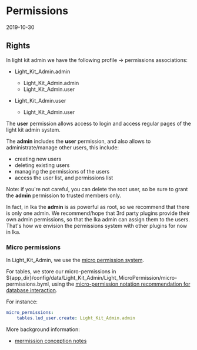 Permissions
==============
2019-10-30


Rights
---------


In light kit admin we have the following profile -> permissions associations:


- Light_Kit_Admin.admin
    - Light_Kit_Admin.admin
    - Light_Kit_Admin.user      
    
- Light_Kit_Admin.user      
    - Light_Kit_Admin.user      


The **user** permission allows access to login and access regular pages of the light kit admin system.

The **admin** includes the **user** permission, and also allows to administrate/manage other users, this include: 

- creating new users
- deleting existing users
- managing the permissions of the users 
- access the user list, and permissions list


Note: if you're not careful, you can delete the root user, so be sure to grant the **admin** permission
to trusted members only.

In fact, in lka the **admin** is as powerful as root, so we recommend that there is only one admin.
We recommend/hope that 3rd party plugins provide their own admin permissions, so that the lka admin can assign them to the users. 
That's how we envision the permissions system with other plugins for now in lka.



### Micro permissions

In Light_Kit_Admin, we use the [micro permission system](https://github.com/lingtalfi/Light_MicroPermission).


For tables, we store our micro-permissions in ${app_dir}/config/data/Light_Kit_Admin/Light_MicroPermission/micro-permissions.byml,
using the [micro-permission notation recommendation for database interaction](https://github.com/lingtalfi/Light_MicroPermission/blob/master/doc/pages/recommended-micropermission-notation.md#database-interaction).

For instance:

```yaml
micro_permissions:
    tables.lud_user.create: Light_Kit_Admin.admin


```

 





More background information: 
- [mermission conception notes](https://github.com/lingtalfi/Light_User/blob/master/doc/pages/permission-conception-notes.md)




